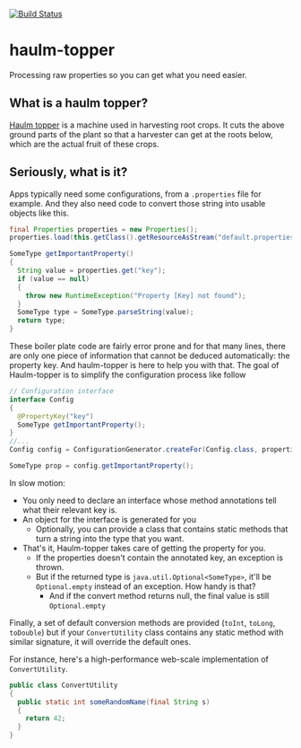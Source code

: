 [![Build Status](https://travis-ci.org/ankel/haulm-topper.svg?branch=master)](https://travis-ci.org/ankel/haulm-topper)

# haulm-topper
Processing raw properties so you can get what you need easier.

## What is a haulm topper?
 [Haulm topper](https://en.wikipedia.org/wiki/Potato_harvester#Haulm_topper) is a machine used in harvesting root crops. It cuts the above ground parts of the plant so that a harvester can get at the roots below, which are the actual fruit of these crops.

## Seriously, what is it?
Apps typically need some configurations, from a `.properties` file for example. And they also need code to convert those string into usable objects like this.

```java
final Properties properties = new Properties();
properties.load(this.getClass().getResourceAsStream("default.properties"));

SomeType getImportantProperty()
{
  String value = properties.get("key");
  if (value == null)
  { 
    throw new RuntimeException("Property [Key] not found");
  }
  SomeType type = SomeType.parseString(value);
  return type;
}
```

These boiler plate code are fairly error prone and for that many lines, there are only one piece of information that cannot be deduced automatically: the property key.
And haulm-topper is here to help you with that. The goal of Haulm-topper is to simplify the configuration process like follow

```java
// Configuration interface
interface Config
{
  @PropertyKey("key")
  SomeType getImportantProperty();
}
//...
Config config = ConfigurationGenerator.createFor(Config.class, properties, ConvertUtility.class);

SomeType prop = config.getImportantProperty();
```

In slow motion:
* You only need to declare an interface whose method annotations tell what their relevant key is.
* An object for the interface is generated for you
  * Optionally, you can provide a class that contains static methods that turn a string into the type that you want.
* That's it, Haulm-topper takes care of getting the property for you.
  * If the properties doesn't contain the annotated key, an exception is thrown.
  * But if the returned type is `java.util.Optional<SomeType>`, it'll be `Optional.empty` instead of an exception. How handy is that?
    * And if the convert method returns null, the final value is still `Optional.empty`

Finally, a set of default conversion methods are provided (`toInt`, `toLong`, `toDouble`) but if your `ConvertUtility` class contains any static method with similar signature, it will override the default ones.
 
For instance, here's a high-performance web-scale implementation of `ConvertUtility`.

```java
public class ConvertUtility
{
  public static int someRandomName(final String s)
  {
    return 42;
  }
}
```
